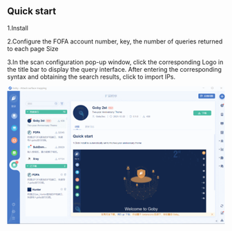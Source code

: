 ## Quick start
1.Install

2.Configure the FOFA account number, key, the number of queries returned to each page Size

3.In the scan configuration pop-up window, click the corresponding Logo in the title bar to display the query interface. After entering the corresponding syntax and obtaining the search results, click to import IPs.


![](https://github.com/G0mini/Goby_extensions/blob/main/Hunter/src/assets/img/a.gif?raw=true)